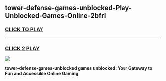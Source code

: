 
## tower-defense-games-unblocked-Play-Unblocked-Games-Online-2bfrl
<h3>
<a href="https://premium76.site?title=tower-defense-games-unblocked&ref=25A">CLICK TO PLAY</a></h3>
<hr>

<h3>
<a href="https://premium76.site?title=tower-defense-games-unblocked&ref=25A">CLICK 2 PLAY</a>
  
</h3>

<a href="https://premium76.site?title=tower-defense-games-unblocked&ref=25A"><img src="https://clearcache.store/games.png"></a>


**tower-defense-games-unblocked games unblocked: Your Gateway to Fun and Accessible Online Gaming**
